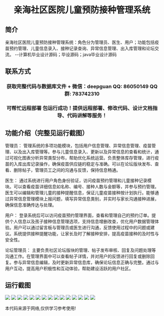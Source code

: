 <p><h1 align="center">亲海社区医院儿童预防接种管理系统</h1></p>

## 简介
亲海社区医院儿童预防接种管理系统：角色分为管理员、医生、用户；功能包括疫苗预约管理、儿童信息录入、接种记录查询、异常信息管理、出入库管理和论坛交流。    --计算机毕业设计源码；毕设源码；java毕业设计源码


## 联系方式
<p><h3 align="center">获取完整代码与数据库文件 + 微信：deepguan QQ: 86050149 QQ群: 783742310</h3></p>
<p><h3 align="center">可帮忙远程部署 包运行成功！提供远程部署、修改代码、设计文档指导、代码讲解等服务！</h3></p>

## 功能介绍（完整见运行截图）
管理员： 管理系统的多项功能模块，包括用户信息管理、异常信息管理、疫苗管理、以及出入库管理等。参与儿童信息录入、更新以及异常信息的查看和统计，通过可视化图表分析异常类型分布，帮助优化系统运营。负责整体库存管理，进行疫苗的入库出库记录操作，确保疫苗供应链的稳定与准确。可以在论坛版块发布、查看、删除帖子，管理员工之间的沟通与反馈，保持信息畅通。

医生： 通过系统进行用户角色身份验证，访问疫苗预约管理和儿童接种记录模块。可以查看疫苗详细信息如名称、编号、接种人数与金额等，并参与预约管理。医生可以编辑和管理儿童的接种提醒信息，保证儿童疫苗接种按计划执行。能够通过异常信息管理模块上报问题，填写异常信息类别，并实时与家长沟通接种进展，确保信息准确传达与处理。

用户： 登录系统后可以访问疫苗预约管理界面，查看和管理自己的预约订单。提供个人信息以及孩子接种信息管理选项，支持信息增删改查，优化用户数据管理体验。用户可以通过留言板与管理员或医生进行沟通，反馈使用过程中的问题或建议。系统提供接种提醒功能，让家长及时了解接种安排，提高疫苗接种的及时性与安全性。

论坛管理员： 主要负责社区论坛版块的管理、帖子发布审核、回复及问题处理等沟通工作。在管理界面中可以查看帖子详情，并对用户的反馈进行回复或删除回复。参与异常信息编辑，及时更新异常信息库，确保论坛信息正确与完整。通过与用户互动，提高用户积极性和互动体验，帮助建设活跃的用户社区。


## 运行截图
![](img/001.jpg)
![](img/002.jpg)
![](img/003.jpg)
![](img/004.jpg)
![](img/005.jpg)
![](img/006.jpg)
![](img/007.jpg)
![](img/008.jpg)
![](img/009.jpg)
![](img/010.jpg)
![](img/011.jpg)
![](img/012.jpg)
![](img/013.jpg)
![](img/014.jpg)
![](img/015.jpg)

<p>本代码来源于网络,仅供学习参考使用!</p>
